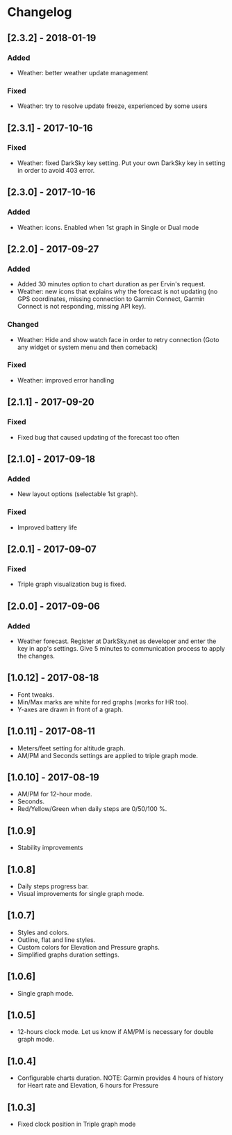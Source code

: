 # Changelog

## [2.3.2] - 2018-01-19
### Added
 - Weather: better weather update management
### Fixed 
 - Weather: try to resolve update freeze, experienced by some users

## [2.3.1] - 2017-10-16
### Fixed
- Weather: fixed DarkSky key setting. Put your own DarkSky key in setting in order to avoid 403 error.

## [2.3.0] - 2017-10-16
### Added
- Weather: icons. Enabled when 1st graph in Single or Dual mode

## [2.2.0] - 2017-09-27
### Added
- Added 30 minutes option to chart duration as per Ervin's request.
- Weather: new icons that explains why the forecast is not updating (no GPS coordinates, missing connection to Garmin Connect, Garmin Connect is not responding, missing API key).
### Changed
- Weather: Hide and show watch face in order to retry connection (Goto any widget or system menu and then comeback)
### Fixed
- Weather: improved error handling

## [2.1.1] - 2017-09-20
### Fixed
- Fixed bug that caused updating of the forecast too often

## [2.1.0] - 2017-09-18
### Added
- New layout options (selectable 1st graph).
### Fixed
- Improved battery life

## [2.0.1] - 2017-09-07
### Fixed
- Triple graph visualization bug is fixed.

## [2.0.0] - 2017-09-06
### Added
- Weather forecast. Register at DarkSky.net as developer and enter the key in app's settings. Give 5 minutes to communication process to apply the changes.

## [1.0.12] - 2017-08-18
- Font tweaks.
- Min/Max marks are white for red graphs (works for HR too).
- Y-axes are drawn in front of a graph.

## [1.0.11] - 2017-08-11
- Meters/feet setting for altitude graph.
- AM/PM and Seconds settings are applied to triple graph mode.

## [1.0.10] - 2017-08-19
- AM/PM for 12-hour mode. 
- Seconds. 
- Red/Yellow/Green when daily steps are 0/50/100 %.

## [1.0.9]
- Stability improvements

## [1.0.8]
- Daily steps progress bar.
- Visual improvements for single graph mode.

## [1.0.7]
- Styles and colors.
- Outline, flat and line styles. 
- Custom colors for Elevation and Pressure graphs.
- Simplified graphs duration settings.

## [1.0.6]
- Single graph mode.

## [1.0.5]
- 12-hours clock mode. Let us know if AM/PM is necessary for double graph mode.

## [1.0.4]
- Configurable charts duration. NOTE: Garmin provides 4 hours of history for Heart rate and Elevation, 6 hours for Pressure

## [1.0.3]
- Fixed clock position in Triple graph mode
